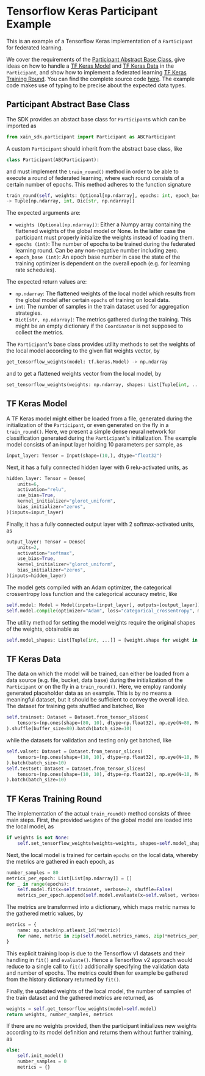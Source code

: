 # Tensorflow Keras Participant Example

This is an example of a Tensorflow Keras implementation of a `Participant` for federated learning.

We cover the requirements of the [Participant Abstract Base Class](#participant-abstract-base-class), give ideas on how to handle a [TF Keras Model](#tf-keras-model) and [TF Keras Data](#tf-keras-data) in the `Participant`, and show how to implement a federated learning [TF Keras Training Round](#tf-keras-training-round). You can find the complete source code [here](https://github.com/xainag/xain-sdk/blob/master/examples/tensorflow_keras/example.py). The example code makes use of typing to be precise about the expected data types.


## Participant Abstract Base Class

The SDK provides an abstact base class for `Participant`s which can be imported as

```python
from xain_sdk.participant import Participant as ABCParticipant
```

A custom `Participant` should inherit from the abstract base class, like

```python
class Participant(ABCParticipant):
```

and must implement the `train_round()` method in order to be able to execute a round of federated learning, where each round consists of a certain number of epochs. This method adheres to the function signature

```python
train_round(self, weights: Optional[np.ndarray], epochs: int, epoch_base: int)
-> Tuple[np.ndarray, int, Dic[str, np.ndarray]]
```

The expected arguments are:

- `weights (Optional[np.ndarray])`: Either a Numpy array containing the flattened weights of the global model or None. In the latter case the participant must properly initialize the weights instead of loading them.
- `epochs (int)`: The number of epochs to be trained during the federated learning round. Can be any non-negative number including zero.
- `epoch_base (int)`: An epoch base number in case the state of the training optimizer is dependent on the overall epoch (e.g. for learning rate schedules).

The expected return values are:
- `np.ndarray`: The flattened weights of the local model which results from the global model after certain `epochs` of training on local data.
- `int`: The number of samples in the train dataset used for aggregation strategies.
- `Dict[str, np.ndarray]`: The metrics gathered during the training. This might be an empty dictionary if the `Coordinator` is not supposed to collect the metrics.

The `Participant`'s base class provides utility methods to set the weights of the local model according to the given flat weights vector, by

```python
get_tensorflow_weights(model: tf.keras.Model) -> np.ndarray
```

and to get a flattened weights vector from the local model, by

```python
set_tensorflow_weights(weights: np.ndarray, shapes: List[Tuple[int, ...]], model: tf.keras.Model) -> None
```


## TF Keras Model

A TF Keras model might either be loaded from a file, generated during the initialization of the `Participant`, or even generated on the fly in a `train_round()`. Here, we present a simple dense neural network for classification generated during the `Participant`'s initialization. The example model consists of an input layer holding 10 parameters per sample, as

```python
input_layer: Tensor = Input(shape=(10,), dtype="float32")
```

Next, it has a fully connected hidden layer with 6 relu-activated units, as

```python
hidden_layer: Tensor = Dense(
    units=6,
    activation="relu",
    use_bias=True,
    kernel_initializer="glorot_uniform",
    bias_initializer="zeros",
)(inputs=input_layer)
```

Finally, it has a fully connected output layer with 2 softmax-activated units, as

```python
output_layer: Tensor = Dense(
    units=2,
    activation="softmax",
    use_bias=True,
    kernel_initializer="glorot_uniform",
    bias_initializer="zeros",
)(inputs=hidden_layer)
```

The model gets compiled with an Adam optimizer, the categorical crossentropy loss function and the categorical accuracy metric, like

```python
self.model: Model = Model(inputs=[input_layer], outputs=[output_layer])
self.model.compile(optimizer="Adam", loss="categorical_crossentropy", metrics=["categorical_accuracy"])
```

The utility method for setting the model weights require the original shapes of the weights, obtainable as

```python
self.model_shapes: List[Tuple[int, ...]] = [weight.shape for weight in self.model.get_weights()]
```


## TF Keras Data

The data on which the model will be trained, can either be loaded from a data source (e.g. file, bucket, data base) during the initialization of the `Participant` or on the fly in a `train_round()`. Here, we employ randomly generated placeholder data as an example. This is by no means a meaningful dataset, but it should be sufficient to convey the overall idea. The dataset for training gets shuffled and batched, like

```python
self.trainset: Dataset = Dataset.from_tensor_slices(
    tensors=(np.ones(shape=(80, 10), dtype=np.float32), np.eye(N=80, M=10, dtype=np.float32))
).shuffle(buffer_size=80).batch(batch_size=10)
```

while the datasets for validation and testing only get batched, like

```python
self.valset: Dataset = Dataset.from_tensor_slices(
    tensors=(np.ones(shape=(10, 10), dtype=np.float32), np.eye(N=10, M=10, dtype=np.float32))
).batch(batch_size=10)
self.testset: Dataset = Dataset.from_tensor_slices(
    tensors=(np.ones(shape=(10, 10), dtype=np.float32), np.eye(N=10, M=10, dtype=np.float32))
).batch(batch_size=10)
```


## TF Keras Training Round

The implementation of the actual `train_round()` method consists of three main steps. First, the provided `weights` of the global model are loaded into the local model, as

```python
if weights is not None:
    self.set_tensorflow_weights(weights=weights, shapes=self.model_shapes, model=self.model)
```

Next, the local model is trained for certain `epochs` on the local data, whereby the metrics are gathered in each epoch, as

```python
number_samples = 80
metrics_per_epoch: List[List[np.ndarray]] = []
for _ in range(epochs):
    self.model.fit(x=self.trainset, verbose=2, shuffle=False)
    metrics_per_epoch.append(self.model.evaluate(x=self.valset, verbose=0))
```

The metrics are transformed into a dictionary, which maps metric names to the gathered metric values, by

```python
metrics = {
    name: np.stack(np.atleast_1d(*metric))
    for name, metric in zip(self.model.metrics_names, zip(*metrics_per_epoch))
}
```

This explicit training loop is due to the Tensorflow v1 datasets and their handling in `fit()` and `evaluate()`. Hence a Tensorflow v2 approach would reduce to a single call to `fit()` additionally specifying the validation data and number of epochs. The metrics could then for example be gathered from the history dictionary returned by `fit()`.

Finally, the updated weights of the local model, the number of samples of the train dataset and the gathered metrics are returned, as

```python
weights = self.get_tensorflow_weights(model=self.model)
return weights, number_samples, metrics
```

If there are no weights provided, then the participant initializes new weights according to its model definition and returns them without further training, as

```python
else:
    self.init_model()
    number_samples = 0
    metrics = {}
```
